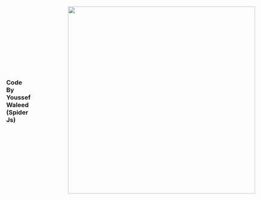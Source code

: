 <html>
<head>
  <meta charset="utf-8"/>
</head>
<body>
  <div style='display:flex;align-items:center;justifiy-content:center'>
  <h3>Code By Youssef Waleed (Spider Js)</h3>
  <img src="https://raw.githubusercontent.com/youssefw23/adminsider/main/Screenshot%20from%202023-03-04%2003-29-00.png
" style="padding:100px; 0px" width="500px"/>
    <p>This tool To find a Subdomin </br>
    #bug bounty hunter</p>
        <a href="https://www.instagram.com/youssef_waleed_232/">Instagram Link </a>

  </div>

</body>
</html>
